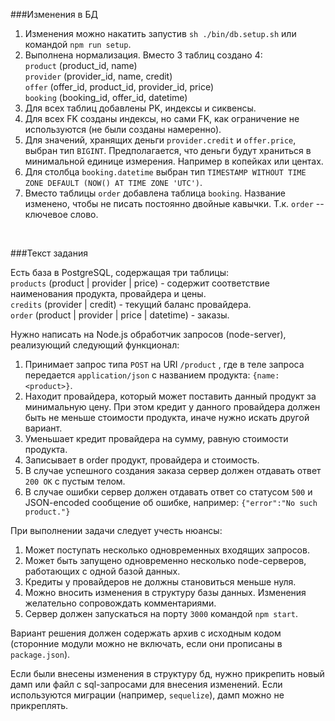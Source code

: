 ###Изменения в БД

1. Изменения можно накатить запустив `sh ./bin/db.setup.sh` или командой `npm run setup`.
2. Выполнена нормализация. Вместо 3 таблиц создано 4:  
  `product` (product_id, name)  
  `provider` (provider_id, name, credit)  
  `offer` (offer_id, product_id, provider_id, price)  
  `booking` (booking_id, offer_id, datetime)  
3. Для всех таблиц добавлены PK, индексы и сиквенсы.
4. Для всех FK созданы индексы, но сами FK, как ограничение не используются (не были созданы намеренно).
5. Для значений, хранящих деньги `provider.credit` и `offer.price`, выбран тип `BIGINT`. Предполагается, что деньги будут храниться в минимальной единице измерения. Например в копейках или центах.
6. Для столбца `booking.datetime` выбран тип `TIMESTAMP WITHOUT TIME ZONE DEFAULT (NOW() AT TIME ZONE 'UTC')`.
7. Вместо таблицы `order` добавлена таблица `booking`. Название изменено, чтобы не писать постоянно двойные кавычки. Т.к. `order` -- ключевое слово.

<br />

###Текст задания

Есть база в PostgreSQL, содержащая три таблицы:  
  `products` (product | provider | price) - содержит соответствие наименования продукта, провайдера и цены.  
  `credits` (provider | credit) - текущий баланс провайдера.  
  `order` (product | provider | price | datetime) - заказы.  

Нужно написать на Node.js обработчик запросов (node-server), реализующий следующий функционал:

1. Принимает запрос типа `POST` на URI `/product` , где в теле запроса передается `application/json` с названием продукта: `{name: <product>}`.
2. Находит провайдера, который может поставить данный продукт за минимальную цену. При этом кредит у данного провайдера должен быть не меньше стоимости продукта, иначе нужно искать другой вариант.
3. Уменьшает кредит провайдера на сумму, равную стоимости продукта.
4. Записывает в order продукт, провайдера и стоимость.
5. В случае успешного создания заказа сервер должен отдавать ответ `200 OK` с пустым телом.
6. В случае ошибки сервер должен отдавать ответ со статусом `500` и JSON-encoded сообщение об ошибке, например: `{"error":"No such product."}`

При выполнении задачи следует учесть нюансы:

1. Может поступать несколько одновременных входящих запросов.
2. Может быть запущено одновременно несколько node-серверов, работающих с одной базой данных.
3. Кредиты у провайдеров не должны становиться меньше нуля.
4. Можно вносить изменения в структуру базы данных. Изменения желательно сопровождать комментариями.
5. Сервер должен запускаться на порту `3000` командой `npm start`.

Вариант решения должен содержать архив с исходным кодом (сторонние модули можно не включать, если они прописаны в `package.json`).

Если были внесены изменения в структуру бд, нужно прикрепить новый дамп или файл с sql-запросами для внесения изменений. Если используются миграции (например, `sequelize`), дамп можно не прикреплять.
